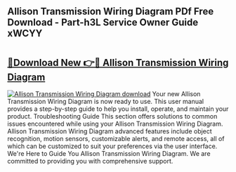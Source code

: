 ## Allison Transmission Wiring Diagram PDf Free Download - Part-h3L Service Owner Guide xWCYY

# <h2><a href="http://dfpgvk.blite.top/?on=Allison+Transmission+Wiring+Diagram">🔗Download New 👉🔴 Allison Transmission Wiring Diagram</a></h2>

[![Allison Transmission Wiring Diagram download](https://i.imgur.com/lujVjoI.png)](http://dfpgvk.blite.top/?on=Allison+Transmission+Wiring+Diagram)
Your new Allison Transmission Wiring Diagram is now ready to use. This user manual provides a step-by-step guide to help you install, operate, and maintain your product. Troubleshooting Guide This section offers solutions to common issues encountered while using your Allison Transmission Wiring Diagram. Allison Transmission Wiring Diagram advanced features include object recognition, motion sensors, customizable alerts, and remote access, all of which can be customized to suit your preferences via the user interface. We're Here to Guide You Allison Transmission Wiring Diagram. We are committed to providing you with comprehensive support.
